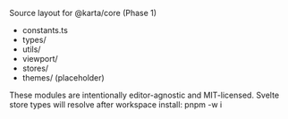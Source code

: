 Source layout for @karta/core (Phase 1)
- constants.ts
- types/
- utils/
- viewport/
- stores/
- themes/ (placeholder)

These modules are intentionally editor-agnostic and MIT-licensed. Svelte store types will resolve after workspace install: pnpm -w i